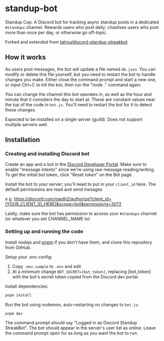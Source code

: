 # standup-bot

Standup Cop. A Discord bot for tracking async standup posts in a dedicated `#standups` channel. Rewards users who post daily; chastises users who post more than once per day, or otherwise go off-topic.

Forked and extended from [talrnu/discord-standup-streakbot](https://github.com/talrnu/discord-standup-streakbot)

## How it works

As users post messages, the bot will update a file named `db.json`. You can modify or delete this file yourself, but you need to restart the bot to handle changes you make. Either close the command prompt and start a new one, or input Ctrl+C to kill the bot, then run the "node ." command again.

You can change the channel this bot operates in, as well as the hour and minute that it considers the day to start at. These are constant values near the top of the code in `bot.js`. You'll need to restart the bot for it to detect these changes.

Expected to be installed on a single server (guild). Does not support multiple servers well.

## Installation

### Creating and installing Discord bot

Create an app and a bot in the [Discord Developer Portal](https://discord.com/developers/applications). Make sure to enable "message intents" since we're using raw message reading/writing. To get the initial bot token, click "Reset token" on the Bot page.

Install the bot to your server; you'll need to put in your `client_id` here. The default permissions are read and send mesages

e.g. <https://discord.com/oauth2/authorize?client_id=[YOUR_CLIENT_ID_HERE]&scope=bot&permissions=3072>

Lastly, make sure the bot has permission to access your `#standups` channel (or whatever you set CHANNEL_NAME to)

### Setting up and running the code

Install nodejs and [pnpm](https://pnpm.io) if you don't have them, and clone this repository from GitHub.

Setup your .env config:

1. Copy `.env.sample` to `.env` and edit
2. At a minimum change `BOT_SECRET=[bot_token]`, replacing [bot_token] with the bot's secret token copied from the Discord dev portal.

Install dependencies:

```sh
pnpm install
```

Run the bot using nodemon, auto-restarting on changes to `bot.js`:

```sh
pnpm dev
```

The command prompt should say "Logged in as Discord Standup StreakBot". The bot should appear in the server's user list as online. Leave the command prompt open for as long as you want the bot to run.
